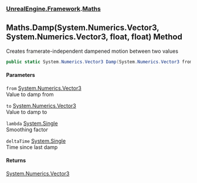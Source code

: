 ### [UnrealEngine.Framework](./UnrealEngine-Framework.md 'UnrealEngine.Framework').[Maths](./Maths.md 'UnrealEngine.Framework.Maths')
## Maths.Damp(System.Numerics.Vector3, System.Numerics.Vector3, float, float) Method
Creates framerate-independent dampened motion between two values  
```csharp
public static System.Numerics.Vector3 Damp(System.Numerics.Vector3 from, System.Numerics.Vector3 to, float lambda, float deltaTime);
```
#### Parameters
<a name='UnrealEngine-Framework-Maths-Damp(System-Numerics-Vector3_System-Numerics-Vector3_float_float)-from'></a>
`from` [System.Numerics.Vector3](https://docs.microsoft.com/en-us/dotnet/api/System.Numerics.Vector3 'System.Numerics.Vector3')  
Value to damp from  
  
<a name='UnrealEngine-Framework-Maths-Damp(System-Numerics-Vector3_System-Numerics-Vector3_float_float)-to'></a>
`to` [System.Numerics.Vector3](https://docs.microsoft.com/en-us/dotnet/api/System.Numerics.Vector3 'System.Numerics.Vector3')  
Value to damp to  
  
<a name='UnrealEngine-Framework-Maths-Damp(System-Numerics-Vector3_System-Numerics-Vector3_float_float)-lambda'></a>
`lambda` [System.Single](https://docs.microsoft.com/en-us/dotnet/api/System.Single 'System.Single')  
Smoothing factor  
  
<a name='UnrealEngine-Framework-Maths-Damp(System-Numerics-Vector3_System-Numerics-Vector3_float_float)-deltaTime'></a>
`deltaTime` [System.Single](https://docs.microsoft.com/en-us/dotnet/api/System.Single 'System.Single')  
Time since last damp  
  
#### Returns
[System.Numerics.Vector3](https://docs.microsoft.com/en-us/dotnet/api/System.Numerics.Vector3 'System.Numerics.Vector3')  
